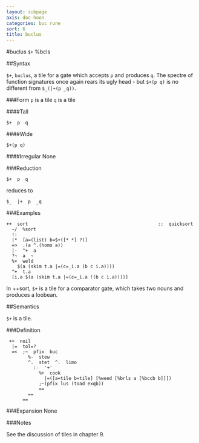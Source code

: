 ```yaml
---
layout: subpage
axis: doc-hoon
categories: buc rune
sort: 6
title: buclus
---
```


#buclus `$+` %bcls

##Syntax

`$+`, `buclus`, a tile for a gate which accepts `p` and produces `q`. The spectre of function signatures once again rears its ugly head - but `$+(p q)` is no different from `$_(|+(p _q))`.

###Form
`p` is a tile 
`q` is a tile


####Tall

    $+  p  q

####Wide

    $+(p q)

####Irregular
None

###Reduction

    $+  p  q

reduces to

    $_  |+  p  _q

###Examples

    ++  sort                                                ::  quicksort
      ~/  %sort
      !:
      |*  [a=(list) b=$+([* *] ?)]
      =>  .(a ^.(homo a))
      |-  ^+  a
      ?~  a  ~
      %+  weld
        $(a (skim t.a |=(c=_i.a (b c i.a))))
      ^+  t.a
      [i.a $(a (skim t.a |=(c=_i.a !(b c i.a))))]

In ++sort, `$+` is a tile for a comparator gate, which takes two nouns and produces a loobean.

##Semantics

`$+` is a tile.

###Definition

     ++  noil
      |=  tol=?
      =<  ;~  pfix  buc
            %-  stew  
            ^.  stet  ^.  limo
              :-  '+'
                %+  cook
                  |=([a=tile b=tile] [%weed [%brls a [%bccb b]]])
                ;~(pfix lus (toad exqb))
                ==
            ==
          ==

###Expansion
None

###Notes

See the discussion of tiles in chapter 9.
